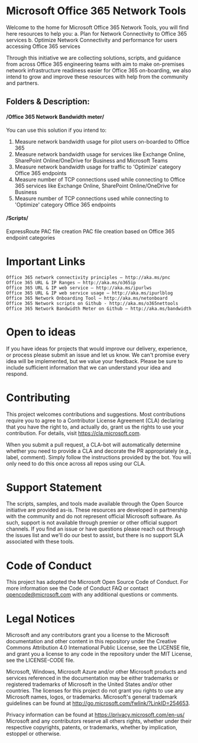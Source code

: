 # Microsoft Office 365 Network Tools

Welcome to the home for Microsoft Office 365 Network Tools, you will find here resources to help you:
a. Plan for Network Connectivity to Office 365 services
b. Optimize Network Connectivity and performance for users accessing Office 365 services

Through this initiative we are collecting solutions, scripts, and guidance from across Office 365 engineering teams with aim to make on-premises network infrastructure readiness easier for Office 365 on-boarding, we also intend to grow and improve these resources with help from the community and partners. 

## Folders & Description:

#### /Office 365 Network Bandwidth meter/ 
You can use this solution if you intend to:
1. Measure network bandwidth usage for pilot users on-boarded to Office 365
2. Measure network bandwidth usage for services like Exchange Online, SharePoint Online/OneDrive for Business and Microsoft Teams
3. Measure network bandwidth usage for traffic to 'Optimize' category Office 365 endpoints
4. Measure number of TCP connections used while connecting to Office 365 services like Exchange Online, SharePoint Online/OneDrive for Business
5. Measure number of TCP connections used while connecting to 'Optimize' category Office 365 endpoints

#### /Scripts/ 
ExpressRoute PAC file creation 
PAC file creation based on Office 365 endpoint categories 

# Important Links
	Office 365 network connectivity principles – http://aka.ms/pnc 
	Office 365 URL & IP Ranges – http://aka.ms/o365ip
	Office 365 URL & IP web service – http://aka.ms/ipurlws 
	Office 365 URL & IP web service usage – http://aka.ms/ipurlblog 
	Office 365 Network Onboarding Tool – http://aka.ms/netonboard 
	Office 365 Network scripts on Github - http://aka.ms/o365nettools 
	Office 365 Network Bandwidth Meter on Github – http://aka.ms/bandwidth 

# Open to ideas
If you have ideas for projects that would improve our delivery, experience, or process please submit an issue and let us know. We can't promise every idea will be implemented, but we value your feedback. Please be sure to include sufficient information that we can understand your idea and respond.

# Contributing

This project welcomes contributions and suggestions.  Most contributions require you to agree to a
Contributor License Agreement (CLA) declaring that you have the right to, and actually do, grant us
the rights to use your contribution. For details, visit https://cla.microsoft.com.

When you submit a pull request, a CLA-bot will automatically determine whether you need to provide
a CLA and decorate the PR appropriately (e.g., label, comment). Simply follow the instructions
provided by the bot. You will only need to do this once across all repos using our CLA.

# Support Statement
The scripts, samples, and tools made available through the Open Source initiative are provided as-is. These resources are developed in partnership with the community and do not represent official Microsoft software. As such, support is not available through premier or other official support channels. If you find an issue or have questions please reach out through the issues list and we'll do our best to assist, but there is no support SLA associated with these tools.

# Code of Conduct
This project has adopted the Microsoft Open Source Code of Conduct. For more information see the Code of Conduct FAQ or contact opencode@microsoft.com with any additional questions or comments.

# Legal Notices
Microsoft and any contributors grant you a license to the Microsoft documentation and other content in this repository under the Creative Commons Attribution 4.0 International Public License, see the LICENSE file, and grant you a license to any code in the repository under the MIT License, see the LICENSE-CODE file.

Microsoft, Windows, Microsoft Azure and/or other Microsoft products and services referenced in the documentation may be either trademarks or registered trademarks of Microsoft in the United States and/or other countries. The licenses for this project do not grant you rights to use any Microsoft names, logos, or trademarks. Microsoft's general trademark guidelines can be found at http://go.microsoft.com/fwlink/?LinkID=254653.

Privacy information can be found at https://privacy.microsoft.com/en-us/
Microsoft and any contributors reserve all others rights, whether under their respective copyrights, patents, or trademarks, whether by implication, estoppel or otherwise.

